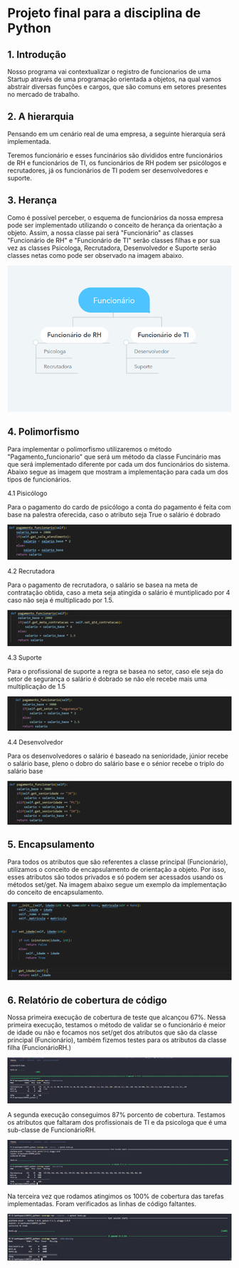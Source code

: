 # Projeto final para a disciplina de Python

## 1. Introdução

Nosso programa vai contextualizar o registro de funcionarios de uma Startup  através de uma programação orientada a objetos, na qual vamos abstrair diversas funções e cargos, que são comuns em setores presentes no mercado de trabalho.  

## 2. A hierarquia

Pensando em um cenário real de uma empresa, a seguinte hierarquia será implementada. 

Teremos funcionário e esses funcinários são divididos entre funcionários de RH e funcionários de TI, os funcionários de RH podem ser psicólogos e recrutadores, já os funcionários de TI podem ser desenvolvedores e suporte.

## 3. Herança

Como é possível perceber, o esquema de funcionários da nossa empresa pode ser implementado utilizando o conceito de herança da orientação a objeto. Assim, a nossa classe pai será "Funcionário" as classes "Funcionário de RH" e "Funcionário de TI" serão classes filhas e por sua vez as classes Psicologa, Recrutadora, Desenvolvedor e Suporte serão classes netas como pode ser observado na imagem abaixo.

![3.1](Imagens/hierarquiaFunc.png)

## 4. Polimorfismo

Para implementar o polimorfismo utilizaremos o método "Pagamento_funcionario" que será um método da classe Funcinário mas que será implementado diferente por cada um dos funcionários do sistema. Abaixo segue as imagem que mostram a implementação para cada um dos tipos de funcionários.

4.1 Pisicólogo

Para o pagamento do cardo de psicólogo a conta do pagamento é feita com base na palestra oferecida, caso o atributo seja True o salário é dobrado

![4.1](Imagens/pagfuncpsi.png)

4.2 Recrutadora

Para o pagamento de recrutadora, o salário se basea na meta de contratação obtida, caso a meta seja atingida o salário é muntiplicado por 4 caso não seja é multiplicado por 1.5.

![4.2](Imagens/pagfuncrecrut.png)

4.3 Suporte

Para o profissional de suporte a regra se basea no setor, caso ele seja do setor de segurança o salário é dobrado se não ele recebe mais uma multiplicação de 1.5

![4.3](Imagens/pagfuncsuporte.png)

4.4 Desenvolvedor

Para os desenvolvedores o salário é baseado na senioridade, júnior recebe o salário base, pleno o dobro do salário base e o sénior recebe o triplo do salário base

![4.4](Imagens/pagfuncdev.png)

## 5. Encapsulamento

Para todos os atributos que são referentes a classe principal (Funcionário), utilizamos o conceito de encapsulamento de orientação a objeto. Por isso, esses atributos são todos privados e só podem ser acessados usando os métodos set/get. Na imagem abaixo segue um exemplo da implementação do conceito de encapsulamento.

![5.1](Imagens/encapsulamento1.png)

## 6. Relatório de cobertura de código

Nossa primeira execução de cobertura de teste que alcançou 67%. Nessa primeira execução, testamos o método de validar se o funcionário é meior de idade ou não e focamos nos set/get dos atributos que são da classe principal (Funcionário), também fizemos testes para os atributos da classe filha (FuncionárioRH.)

![6.1](Imagens/porcentagem1.png)

A segunda execução conseguimos 87% porcento de cobertura. Testamos os atributos que faltaram dos profissionais de TI e da psicologa que é uma sub-classe de FuncionárioRH.

![6.2](Imagens/oitentaporcento.png)

Na terceira vez que rodamos atingimos os 100% de cobertura das tarefas implementadas. Foram verificados as linhas de código faltantes.

![6.3](Imagens/cemporcento.png)